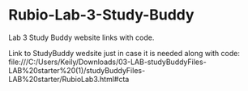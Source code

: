 # Rubio-Lab-3-Study-Buddy
Lab 3 Study Buddy website links with code.

Link to StudyBuddy wedsite just in case it is needed along with code:
file:///C:/Users/Keily/Downloads/03-LAB-studyBuddyFiles-LAB%20starter%20(1)/studyBuddyFiles-LAB%20starter/RubioLab3.html#cta
